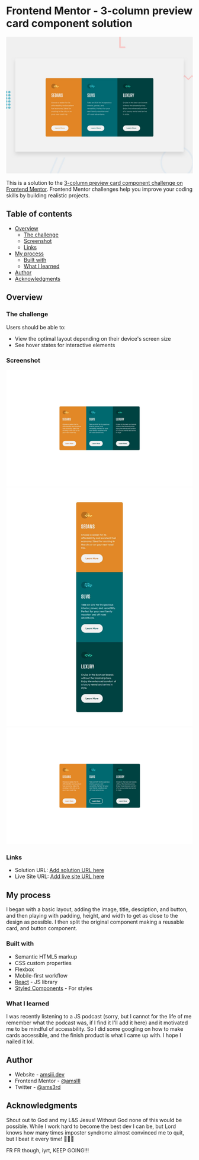 # Frontend Mentor - 3-column preview card component solution

![Design preview for the 3-column preview card component coding challenge](./design/desktop-preview.jpg)

This is a solution to the [3-column preview card component challenge on Frontend Mentor](https://www.frontendmentor.io/challenges/3column-preview-card-component-pH92eAR2-). Frontend Mentor challenges help you improve your coding skills by building realistic projects.

## Table of contents

- [Overview](#overview)
  - [The challenge](#the-challenge)
  - [Screenshot](#screenshot)
  - [Links](#links)
- [My process](#my-process)
  - [Built with](#built-with)
  - [What I learned](#what-i-learned)
- [Author](#author)
- [Acknowledgments](#acknowledgments)

## Overview

### The challenge

Users should be able to:

- View the optimal layout depending on their device's screen size
- See hover states for interactive elements

### Screenshot

![Desktop View](./DesktopScreenshot.jpg)
![Mobile View](./MobileScreenshot.jpg)
![Hover View](./HoverScreenshot.jpg)

### Links

- Solution URL: [Add solution URL here](https://your-solution-url.com)
- Live Site URL: [Add live site URL here](https://amsiii.github.io/3-column-card/)

## My process

I began with a basic layout, adding the image, title, desciption, and button, and then playing with padding, height, and width to get as close to the design as possible. I then split the original component making a reusable card, and button component.

### Built with

- Semantic HTML5 markup
- CSS custom properties
- Flexbox
- Mobile-first workflow
- [React](https://reactjs.org/) - JS library
- [Styled Components](https://styled-components.com/) - For styles

### What I learned

I was recently listening to a JS podcast (sorry, but I cannot for the life of me remember what the podcast was, if I find it I'll add it here) and it motivated me to be mindful of accessbility. So I did some googling on how to make cards accessible, and the finish product is what I came up with. I hope I nailed it lol.

## Author

- Website - [amsiii.dev](soon...)
- Frontend Mentor - [@amsIII](https://www.frontendmentor.io/profile/amsIII)
- Twitter - [@ams3rd](https://www.twitter.com/ams3rd)

## Acknowledgments

Shout out to God and my L&S Jesus! Without God none of this would be possible. While I work hard to become the best dev I can be, but Lord knows how many times imposter syndrome almost convinced me to quit, but I beat it every time! 💪💪💪

FR FR though, iyrt, KEEP GOING!!!
